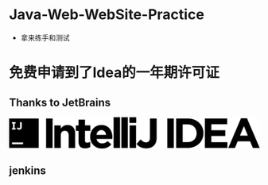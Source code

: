 # Java-Web-WebSite-Practice
- 拿来练手和测试
# 免费申请到了Idea的一年期许可证

## Thanks to JetBrains

[![Idea](Imgs/logo-text.png)](https://www.jetbrains.com/?from=Java-Web-WebSite-Practice)

## jenkins